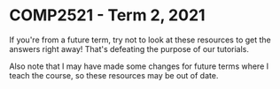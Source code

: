 # COMP2521 - Term 2, 2021

If you're from a future term, try not to look at these resources to get the answers right away! That's defeating the purpose of our tutorials.

Also note that I may have made some changes for future terms where I teach the course, so these resources may be out of date.

